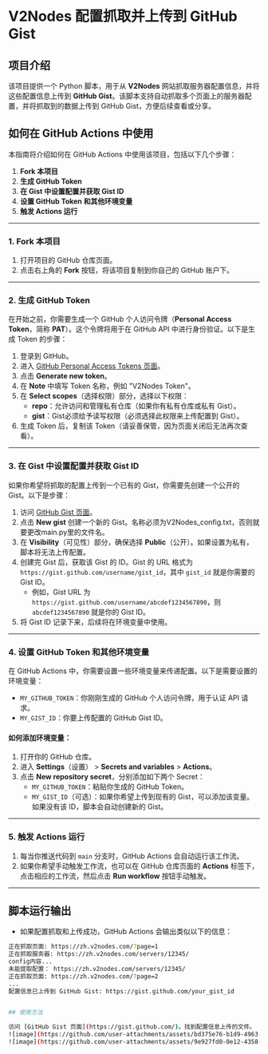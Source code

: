 # V2Nodes 配置抓取并上传到 GitHub Gist

## 项目介绍

该项目提供一个 Python 脚本，用于从 **V2Nodes** 网站抓取服务器配置信息，并将这些配置信息上传到 **GitHub Gist**。该脚本支持自动抓取多个页面上的服务器配置，并将抓取到的数据上传到 GitHub Gist，方便后续查看或分享。

## 如何在 GitHub Actions 中使用

本指南将介绍如何在 GitHub Actions 中使用该项目，包括以下几个步骤：

1. **Fork 本项目**
2. **生成 GitHub Token**
3. **在 Gist 中设置配置并获取 Gist ID**
4. **设置 GitHub Token 和其他环境变量**
5. **触发 Actions 运行**

---

### 1. Fork 本项目

1. 打开项目的 GitHub 仓库页面。
2. 点击右上角的 **Fork** 按钮，将该项目复制到你自己的 GitHub 账户下。

---

### 2. 生成 GitHub Token

在开始之前，你需要生成一个 GitHub 个人访问令牌（**Personal Access Token**，简称 **PAT**）。这个令牌将用于在 GitHub API 中进行身份验证。以下是生成 Token 的步骤：

1. 登录到 GitHub。
2. 进入 [GitHub Personal Access Tokens 页面](https://github.com/settings/tokens)。
3. 点击 **Generate new token**。
4. 在 **Note** 中填写 Token 名称，例如 "V2Nodes Token"。
5. 在 **Select scopes**（选择权限）部分，选择以下权限：
   - **repo**：允许访问和管理私有仓库（如果你有私有仓库或私有 Gist）。
   - **gist**：Gist必须给予读写权限（必须选择此权限来上传配置到 Gist）。
6. 生成 Token 后，复制该 Token（请妥善保管，因为页面关闭后无法再次查看）。

---

### 3. 在 Gist 中设置配置并获取 Gist ID

如果你希望将抓取的配置上传到一个已有的 Gist，你需要先创建一个公开的 Gist。以下是步骤：

1. 访问 [GitHub Gist 页面](https://gist.github.com/)。
2. 点击 **New gist** 创建一个新的 Gist。名称必须为V2Nodes_config.txt，否则就要更改main.py里的文件名。
3. 在 **Visibility**（可见性）部分，确保选择 **Public**（公开）。如果设置为私有，脚本将无法上传配置。
4. 创建完 Gist 后，获取该 Gist 的 ID。Gist 的 URL 格式为 `https://gist.github.com/username/gist_id`，其中 `gist_id` 就是你需要的 Gist ID。
   - 例如，Gist URL 为 `https://gist.github.com/username/abcdef1234567890`，则 `abcdef1234567890` 就是你的 Gist ID。
5. 将 Gist ID 记录下来，后续将在环境变量中使用。

---

### 4. 设置 GitHub Token 和其他环境变量

在 GitHub Actions 中，你需要设置一些环境变量来传递配置。以下是需要设置的环境变量：

- `MY_GITHUB_TOKEN`：你刚刚生成的 GitHub 个人访问令牌，用于认证 API 请求。
- `MY_GIST_ID`：你要上传配置的 GitHub Gist ID。

#### 如何添加环境变量：

1. 打开你的 GitHub 仓库。
2. 进入 **Settings**（设置） > **Secrets and variables** > **Actions**。
3. 点击 **New repository secret**，分别添加如下两个 Secret：
   - `MY_GITHUB_TOKEN`：粘贴你生成的 GitHub Token。
   - `MY_GIST_ID`（可选）：如果你希望上传到现有的 Gist，可以添加该变量。如果没有该 ID，脚本会自动创建新的 Gist。

---

### 5. 触发 Actions 运行

1. 每当你推送代码到 `main` 分支时，GitHub Actions 会自动运行该工作流。
2. 如果你希望手动触发工作流，也可以在 GitHub 仓库页面的 **Actions** 标签下，点击相应的工作流，然后点击 **Run workflow** 按钮手动触发。

---

## 脚本运行输出

- 如果配置抓取和上传成功，GitHub Actions 会输出类似以下的信息：

```bash
正在抓取页面: https://zh.v2nodes.com/?page=1
正在抓取服务器: https://zh.v2nodes.com/servers/12345/
config内容...
未能提取配置： https://zh.v2nodes.com/servers/12345/
正在抓取页面: https://zh.v2nodes.com/?page=2
...
配置信息已上传到 GitHub Gist: https://gist.github.com/your_gist_id


## 使用方法

访问 [GitHub Gist 页面](https://gist.github.com/)。找到配置信息上传的文件。
![image](https://github.com/user-attachments/assets/bd375e76-b1d9-4963-87a1-c622a8d37f28)
![image](https://github.com/user-attachments/assets/9e927fd0-0e12-4358-a837-6598b424830e)

